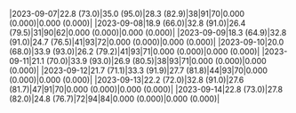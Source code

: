|2023-09-07|22.8 (73.0)|35.0 (95.0)|28.3 (82.9)|38|91|70|0.000 (0.000)|0.000 (0.000)|
|2023-09-08|18.9 (66.0)|32.8 (91.0)|26.4 (79.5)|31|90|62|0.000 (0.000)|0.000 (0.000)|
|2023-09-09|18.3 (64.9)|32.8 (91.0)|24.7 (76.5)|41|93|72|0.000 (0.000)|0.000 (0.000)|
|2023-09-10|20.0 (68.0)|33.9 (93.0)|26.2 (79.2)|41|93|71|0.000 (0.000)|0.000 (0.000)|
|2023-09-11|21.1 (70.0)|33.9 (93.0)|26.9 (80.5)|38|93|71|0.000 (0.000)|0.000 (0.000)|
|2023-09-12|21.7 (71.1)|33.3 (91.9)|27.7 (81.8)|44|93|70|0.000 (0.000)|0.000 (0.000)|
|2023-09-13|22.2 (72.0)|32.8 (91.0)|27.6 (81.7)|47|91|70|0.000 (0.000)|0.000 (0.000)|
|2023-09-14|22.8 (73.0)|27.8 (82.0)|24.8 (76.7)|72|94|84|0.000 (0.000)|0.000 (0.000)|
